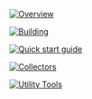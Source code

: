 [![Overview](../../docs/images/tileOverview.PNG)](https://izchomatik.github.io/RevitPluginKit/articles/about.html)

[![Building](../../docs/images/tileBuilding.PNG)](https://izchomatik.github.io/RevitPluginKit/articles/building.html)

[![Quick start guide](../../docs/images/tileQuickStartGuide.PNG)](https://izchomatik.github.io/RevitPluginKit/articles/quickStartGuide.html)

[![Collectors](../../docs/images/tileCollectors.PNG)](https://izchomatik.github.io/RevitPluginKit/articles/collectors.html)

[![Utility Tools](../../docs/images/tileUtilityTools.PNG)](https://izchomatik.github.io/RevitPluginKit/articles/utilityTools.html)
